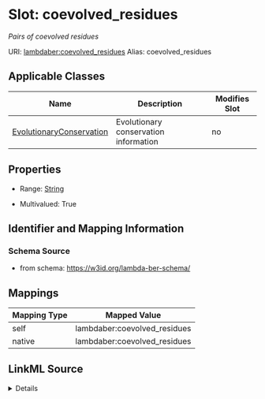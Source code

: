 

# Slot: coevolved_residues 


_Pairs of coevolved residues_





URI: [lambdaber:coevolved_residues](https://w3id.org/lambda-ber-schema/coevolved_residues)
Alias: coevolved_residues

<!-- no inheritance hierarchy -->





## Applicable Classes

| Name | Description | Modifies Slot |
| --- | --- | --- |
| [EvolutionaryConservation](EvolutionaryConservation.md) | Evolutionary conservation information |  no  |






## Properties

* Range: [String](String.md)

* Multivalued: True




## Identifier and Mapping Information






### Schema Source


* from schema: https://w3id.org/lambda-ber-schema/




## Mappings

| Mapping Type | Mapped Value |
| ---  | ---  |
| self | lambdaber:coevolved_residues |
| native | lambdaber:coevolved_residues |




## LinkML Source

<details>
```yaml
name: coevolved_residues
description: Pairs of coevolved residues
from_schema: https://w3id.org/lambda-ber-schema/
rank: 1000
alias: coevolved_residues
owner: EvolutionaryConservation
domain_of:
- EvolutionaryConservation
range: string
multivalued: true

```
</details>
